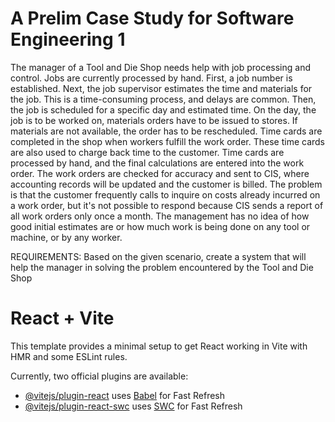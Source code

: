 # A Prelim Case Study for Software Engineering 1
The manager of a Tool and Die Shop needs help with job processing and control. Jobs are currently
processed by hand. First, a job number is established. Next, the job supervisor estimates the time and
materials for the job. This is a time-consuming process, and delays are common. Then, the job is scheduled
for a specific day and estimated time.
On the day, the job is to be worked on, materials orders have to be issued to stores. If materials are
not available, the order has to be rescheduled.
Time cards are completed in the shop when workers fulfill the work order. These time cards are also
used to charge back time to the customer. Time cards are processed by hand, and the final calculations are
entered into the work order. The work orders are checked for accuracy and sent to CIS, where accounting
records will be updated and the customer is billed.
The problem is that the customer frequently calls to inquire on costs already incurred on a work order,
but it's not possible to respond because CIS sends a report of all work orders only once a month. The
management has no idea of how good initial estimates are or how much work is being done on any tool or
machine, or by any worker.

REQUIREMENTS:
Based on the given scenario, create a system that will help the manager in solving the problem
encountered by the Tool and Die Shop

# React + Vite

This template provides a minimal setup to get React working in Vite with HMR and some ESLint rules.

Currently, two official plugins are available:

- [@vitejs/plugin-react](https://github.com/vitejs/vite-plugin-react/blob/main/packages/plugin-react/README.md) uses [Babel](https://babeljs.io/) for Fast Refresh
- [@vitejs/plugin-react-swc](https://github.com/vitejs/vite-plugin-react-swc) uses [SWC](https://swc.rs/) for Fast Refresh
